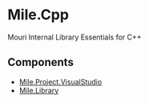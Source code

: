 # Mile.Cpp

Mouri Internal Library Essentials for C++

## Components

- [Mile.Project.VisualStudio](Mile.Project.VisualStudio)
- [Mile.Library](Mile.Library)
